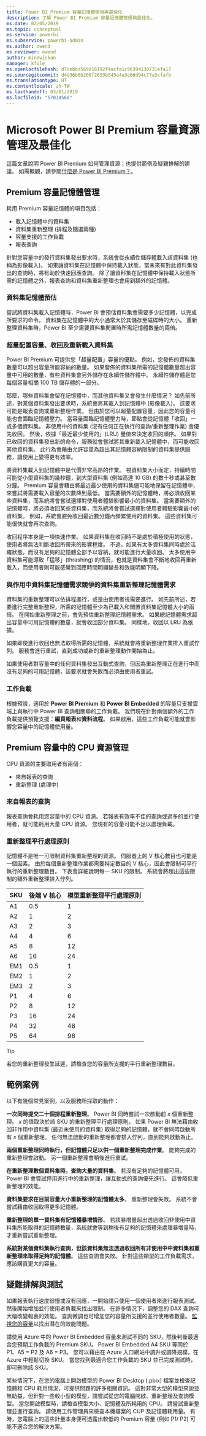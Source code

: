 ```yaml
---
title: Power BI Premium 容量記憶體使用與最佳化
description: 了解 Power BI Premium 容量記憶體管理與最佳化。
ms.date: 02/05/2019
ms.topic: conceptual
ms.service: powerbi
ms.subservice: powerbi-admin
ms.author: owend
ms.reviewer: owend
author: minewiskan
manager: kfile
ms.openlocfilehash: d7cebbd569d16192f4acfa1c96394130731efa17
ms.sourcegitcommit: d4d36b6b200f2693b545e4a3e66d94c77a3cfafb
ms.translationtype: HT
ms.contentlocale: zh-TW
ms.lasthandoff: 03/01/2019
ms.locfileid: "57014568"
---
```

# <a name="microsoft-power-bi-premium-capacity-resource-management-and-optimization"></a>Microsoft Power BI Premium 容量資源管理及最佳化

這篇文章說明 Power BI Premium 如何管理資源；也提供範例及疑難排解的建議。 如需概觀，請參閱[什麼是 Power BI Premium？](service-premium.md)。

## <a name="premium-capacity-memory-management"></a>Premium 容量記憶體管理

 耗用 Premium 容量記憶體的項目包括：

* 載入記憶體中的資料集
* 資料集重新整理 (排程及隨選兩種)
* 容量支援的工作負載
* 報表查詢

針對您容量中的發行資料集發出要求時，系統會從永續性儲存體載入該資料集 (也稱為影像載入)。 如果讓資料集在記憶體中保持載入狀態，當未來有對此資料集發出的查詢時，將有助於快速回應查詢。 除了讓資料集在記憶體中保持載入狀態所需的記憶體之外，報表查詢和資料集重新整理也會用到額外的記憶體。

### <a name="dataset-memory-estimation"></a>資料集記憶體預估

嘗試將資料集載入記憶體時，Power BI 會預估資料集會需要多少記憶體，以完成所要求的命令。 資料集在記憶體中的大小通常大於其儲存至磁碟時的大小。 重新整理資料集時，Power BI 至少需要資料集閒置時所需記憶體數量的兩倍。

### <a name="overcommitting-capacity-eviction-and-reloading-of-datasets"></a>超量配置容量、收回及重新載入資料集

Power BI Premium 可提供您「超量配置」容量的優點。 例如，您發佈的資料集數量可以超出容量所能容納的數量。 如果發佈的資料集所需的記憶體數量超出容量中可用的數量，有些資料集會另外儲存在永續性儲存體中。 永續性儲存體是您每個容量相關 100 TB 儲存體的一部分。

那麼，哪些資料集會留在記憶體中，而其他資料集又會發生什麼情況？ 如先前所述，對某個資料集發出要求時，系統會將其載入到記憶體中 (影像載入)。 該要求可能是報表查詢或重新整理作業。 但由於您可以超量配置容量，因此您的容量可能也會面臨記憶體壓力。 當容量面臨記憶體壓力時，節點會從記憶體「收回」一或多個資料集。 非使用中的資料集 (沒有任何正在執行的查詢/重新整理作業) 會優先收回。 然後，依據「最近最少使用的」(LRU) 量值來決定收回的順序。 如果對已收回的資料集發出新的命令，服務就會嘗試將其重新載入記憶體中，而可能收回其他資料集。 此行為會藉由允許容量為超出其記憶體容納限制的資料集提供服務，讓使用上變得更有效率。

將資料集載入到記憶體中是代價非常高昂的作業。 視資料集大小而定，持續時間可能從小型資料集的幾秒鐘，到大型資料集 (例如高達 10 GB) 的數十秒或甚至數分鐘。 Premium 容量會藉由將最近最少使用的資料集儘可能地保留在記憶體中，來嘗試將需要載入容量的次數降到最低。 當需要額外的記憶體時，將必須收回某些資料集，而系統將會嘗試選擇對使用者體驗影響最小的資料集。 當需要額外的記憶體時，將必須收回某些資料集，而系統將會嘗試選擇對使用者體驗影響最小的資料集。 例如，系統會避免收回最近數分鐘內頻繁使用的資料集。 這些資料集可能很快就會再次查詢。

收回程序本身是一項快速作業。 如果資料集在收回時不是處於積極使用的狀態，使用者將無法判斷收回所帶來的影響程度。 不過，如果有太多資料集同時處於活躍狀態，而沒有足夠的記憶體全部予以容納，就可能進行大量收回。 太多使用中資料集可能導致「猛移」(thrashing) 的情況，也就是資料集會不斷地收回再重新載入，而使用者則可能感覺到回應時間明顯變長和效能明顯下降。

### <a name="dataset-refresh-memory-requirement-competing-with-an-active-dataset-memory-requirement"></a>與作用中資料集記憶體需求競爭的資料集重新整理記憶體需求

資料集的重新整理可以依排程進行，或是由使用者視需要進行。 如先前所述，若要進行完整重新整理，所需的記憶體至少為已載入和閒置資料集記憶體大小的兩倍。 在開始重新整理之前，會先預估重新整理記憶體需求。 如果總記憶體需求超出容量中可用記憶體的數量，就會收回部分資料集。 同樣地，收回以 LRU 為依據。

如果即使進行收回也無法取得所需的記憶體，系統就會將重新整理作業排入重試佇列。 服務會進行重試，直到成功或新的重新整理動作開始為止。

如果使用者對容量中的任何資料集發出互動式查詢，但因為重新整理正在進行中而沒有足夠的可用記憶體，該要求就會失敗而必須由使用者重試。

### <a name="workloads"></a>工作負載

根據預設，適用於 **Power BI Premium** 和 **Power BI Embedded** 的容量只支援雲端上與執行中 Power BI 查詢相關聯的工作負載。 我們現在針對兩個額外的工作負載提供預覽支援：**編頁報表**和**資料流程**。 如果啟用，這些工作負載可能就會影響您容量中的記憶體使用量。 

## <a name="cpu-resource-management-in-premium-capacity"></a>Premium 容量中的 CPU 資源管理

CPU 資源的主要取用者有兩個：

* 來自報表的查詢
* 重新整理 (處理中)

### <a name="queries-from-reports"></a>來自報表的查詢

報表查詢會耗用您容量中的 CPU 資源。 若報表有效率不佳的查詢或過多的並行使用者，就可能耗用大量 CPU 資源。 您現有的容量可能不足以處理負載。

### <a name="refresh-parallelization-policy"></a>重新整理平行處理原則

記憶體不是唯一可限制資料集重新整理的資源。 伺服器上的 V 核心數目也可能是一個因素。 由於每個重新整理作業都需要特定數目的 V 核心，因此會限制可平行執行的重新整理數目。 下表會詳細說明每一 SKU 的限制。 系統會將超出這些限制的額外重新整理排入佇列。

 | SKU | 後端 V 核心 | 模型重新整理平行處理原則 |
 | --- | --- | --- |
 | A1  | 0.5  | 1  |
 | A2  | 1  | 2  |
 | A3  | 2  | 3  |
 | A4  | 4  | 6  |
 | A5  | 8  | 12  |
 | A6  | 16  | 24  |
 | EM1  | 0.5  | 1  |
 | EM2  | 1  | 2  |
 | EM3  | 2  | 3  |
 | P1  | 4  | 6  |
 | P2  | 8  | 12  |
 | P3  | 16  | 24  |
 | P4  | 32  | 48  |
 | P5  | 64  | 96  |

 > [!TIP]
> 若您的重新整理發生延遲，請檢查您的容量所支援的平行重新整理數目。

## <a name="example-scenarios"></a>範例案例

以下有幾個常見案例，以及服務所採取的動作：

**一次同時提交二十個排程重新整理**。 Power BI 同時嘗試一次啟動前 *x* 個重新整理。 *x* 的值取決於該 SKU 的重新整理平行處理原則。 如果 Power BI 無法藉由收回非作用中資料集 (最近未使用的資料集) 取得足夠的記憶體，就不會同時啟動所有 *x* 個重新整理。 任何無法啟動的重新整理都會排入佇列，直到能夠啟動為止。

**兩個重新整理同時執行，但記憶體只足以供一個重新整理完成作業**。 能夠完成的重新整理會啟動。 另一個重新整理會稍後進行重試。

**在重新整理數個資料集時，查詢大量的資料集**。 若沒有足夠的記憶體可用，Power BI 會嘗試停用進行中的重新整理，讓互動式的查詢優先進行。 這會降低重新整理的效能。

**資料集要求在目前容量大小重新整理的記憶體太多**。 重新整理會失敗。 系統不會嘗試藉由收回取得更多記憶體。

**重新整理的單一資料集有記憶體暴增情形**。 若該暴增量超出透過收回非使用中資料集所能取得的記憶體數量，系統就會等到稍後有足夠的記憶體來處理暴增量時，才重新嘗試重新整理。

**系統對某個資料集執行查詢，但該資料集無法透過收回所有非使用中中資料集和重新整理來取得足夠的記憶體**。 這些查詢會失敗。 針對這些類型的工作負載需求，應該購買更大的容量。

## <a name="troubleshooting-and-testing"></a>疑難排解與測試

如果報表執行速度很慢或沒有回應，一開始請只使用一個使用者來進行報表測試。 然後開始增加並行使用者負載來找出限制。 在許多情況下，調整您的 DAX 查詢可大幅改變報表的效能。 查詢微調也可增加您的容量所支援的並行使用者數量。 [監視您的容量](service-admin-premium-monitor-capacity.md)以找出潛在的效能問題。

請使用 Azure 中的 Power BI Embedded 容量來測試不同的 SKU，然後判斷最適合您預期工作負載的 Premium SKU。 Power BI Embedded A4 SKU 等同於 P1、A5 = P2 及 A6 = P3。 您可以藉由在 Azure 入口網站中調升或調降規模，在 Azure 中輕鬆切換 SKU。 當您找到最適合您工作負載的 SKU 並已完成測試時，即可刪除該 SKU。

某些情況下，在您的電腦上開啟模型的 Power BI Desktop (.pbix) 檔案並檢查記憶體和 CPU 耗用情況，可提供問題的許多相關資訊。 這對非常大型的模型來說並無助益，但針對一些較小型的模型，請嘗試從您的電腦開啟、重新整理及查詢模型。 當您開啟模型時，請檢查模型大小、記憶體及所耗用的 CPU。 請嘗試重新整理並進行查詢。 請使用工作管理員來檢查本機檔案的 CUP 及記憶體耗用量。 有時，您電腦上的這些計量本身便可透露出較低的 Premium 容量 (例如 P1/ P2) 可能不適合您的解決方案。

